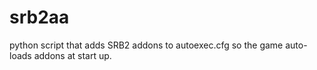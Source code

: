 # srb2aa
python script that adds SRB2 addons to autoexec.cfg so the game auto-loads addons at start up.
